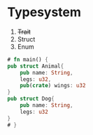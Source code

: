 # Typesystem
1. ~~Trait~~
2. Struct
3. Enum

```rust
# fn main() {
pub struct Animal{
    pub name: String,
    legs: u32,
    pub(crate) wings: u32
}
pub struct Dog{
    pub name: String,
    legs: u32
}
# }
```

